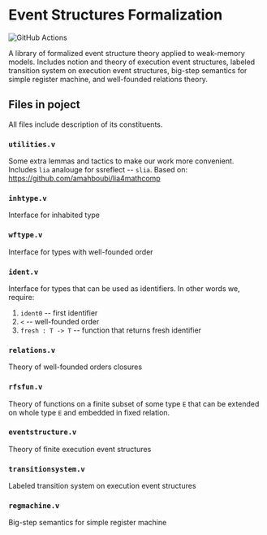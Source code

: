 # Event Structures Formalization

![GitHub Actions][github-actions-badge]

[github-actions-badge]: https://github.com/volodeyka/event-struct/workflows/CI/badge.svg

A library of formalized event structure theory applied to weak-memory models.
Includes notion and theory of execution event structures, labeled transition
system on execution event structures, big-step semantics for simple
register machine, and well-founded relations theory.

## Files in poject
All files include description of its constituents.

### `utilities.v`
Some extra lemmas and tactics to make our work more convenient.
Includes `lia` analouge for ssreflect -- `slia`.
Based on: https://github.com/amahboubi/lia4mathcomp

### `inhtype.v`
Interface for inhabited type

### `wftype.v`
Interface for types with well-founded order

### `ident.v`
Interface for types that can be used as identifiers.
In other words we, require:
1) `ident0` -- first identifier
2) `<` -- well-founded order
3) `fresh : T -> T` -- function that returns fresh identifier

### `relations.v`
Theory of well-founded orders closures

### `rfsfun.v`
Theory of functions on a finite subset of some type `E` that can be extended
on whole type `E` and embedded in fixed relation. 

### `eventstructure.v`
Theory of finite execution event structures

### `transitionsystem.v`
Labeled transition system on execution event structures

### `regmachine.v`
Big-step semantics for simple register machine
